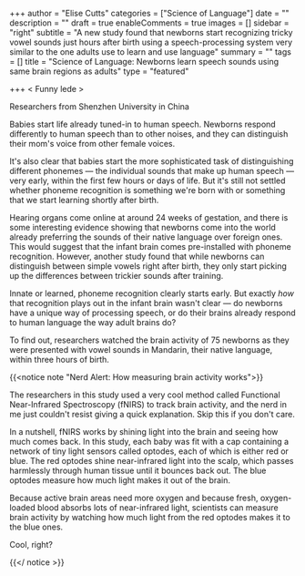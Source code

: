 +++
author = "Elise Cutts"
categories = ["Science of Language"]
date = ""
description = ""
draft = true
enableComments = true
images = []
sidebar = "right"
subtitle = "A new study found that newborns start recognizing tricky vowel sounds just hours after birth using a speech-processing system very similar to the one adults use to learn and use language"
summary = ""
tags = []
title = "Science of Language: Newborns learn speech sounds using same brain regions as adults"
type = "featured"

+++
< Funny lede >

Researchers from Shenzhen University in China  <nut>

Babies start life already tuned-in to human speech. Newborns respond differently to human speech than to other noises, and they can distinguish their mom's voice from other female voices.

It's also clear that babies start the more sophisticated task of distinguishing different phonemes — the individual sounds that make up human speech — very early, within the first few hours or days of life. But it's still not settled whether phoneme recognition is something we're born with or something that we start learning shortly after birth.

Hearing organs come online at around 24 weeks of gestation, and there is some interesting evidence showing that newborns come into the world already preferring the sounds of their native language over foreign ones. This would suggest that the infant brain comes pre-installed with phoneme recognition. However, another study found that while newborns can distinguish between simple vowels right after birth, they only start picking up the differences between trickier sounds after training.

Innate or learned, phoneme recognition clearly starts early. But exactly _how_ that recognition plays out in the infant brain wasn't clear — do newborns have a unique way of processing speech, or do their brains already respond to human language the way adult brains do?

To find out, researchers watched the brain activity of 75 newborns as they were presented with vowel sounds in Mandarin, their native language, within three hours of birth.

{{<notice note "Nerd Alert: How measuring brain activity works">}}

The researchers in this study used a very cool method called Functional Near-Infrared Spectroscopy (fNIRS) to track brain activity, and the nerd in me just couldn't resist giving a quick explanation. Skip this if you don't care.

In a nutshell, fNIRS works by shining light into the brain and seeing how much comes back. In this study, each baby was fit with a cap containing a network of tiny light sensors called optodes, each of which is either red or blue. The red optodes shine near-infrared light into the scalp, which passes harmlessly through human tissue until it bounces back out. The blue optodes measure how much light makes it out of the brain. 

Because active brain areas need more oxygen and because fresh, oxygen-loaded blood absorbs lots of near-infrared light, scientists can measure brain activity by watching how much light from the red optodes makes it to the blue ones.

Cool, right?

{{</ notice  >}}